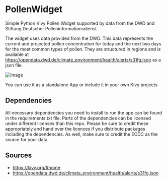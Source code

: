 # PollenWidget
Simple Python Kivy Pollen Widget supported by data from the DWD and Stiftung Deutscher Polleninformationsdienst

The widget uses data provided from the DWD. This data represents the current and projected pollen concentration for today and the next two days for the most common types of pollen. They are structured in regions and is available at https://opendata.dwd.de/climate_environment/health/alerts/s31fg.json as a json file.

![image](https://user-images.githubusercontent.com/62139258/127204672-3c138c75-c24d-436c-8d47-20e4ff928515.png)

You can use it as a standalone App or include it in your own Kivy projects

## Dependencies
All necessary dependencies you need to install to run the app can be found in the requirements.txt file.
Parts of the dependencies can be licensed under different licenses than this repo. Please be sure to credit these appropriately and hand over the licences if you distribute packages including the dependencies.
As well, make sure to credit the ECDC as the source for your data.

## Sources
* https://kivy.org/#home
* https://opendata.dwd.de/climate_environment/health/alerts/s31fg.json
